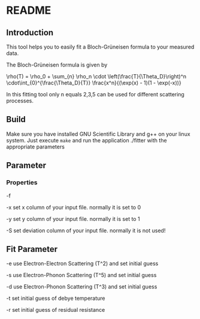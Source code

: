 ﻿# README

## Introduction

This tool helps you to easily fit a Bloch-Grüneisen formula to your measured data.

The Bloch-Grüneisen formula is given by 

\rho(T) = \rho_0 + \sum_{n} \rho_n \cdot \left(\frac{T}{\Theta_D}\right)^n \cdot\int_{0}^{\frac{\Theta_D}{T}} \frac{x^n}{(\exp(x) - 1)(1 - \exp(-x))}

In this fitting tool only n equals 2,3,5 can be used for different scattering processes.  


## Build

Make sure you have installed GNU Scientific Library and g++ on your linux system.
Just execute  `make`  and run the application ./fitter with the appropriate parameters


## Parameter

### Properties

-f <Path>

-x <int>  set x column of your input file. normally it is set to 0

-y <int>  set y column of your input file. normally it is set to 1

-S <int>  set deviation column of your input file. normally it is not used!


## Fit Parameter

-e <double>	use Electron-Electron Scattering (T^2) and set initial guess

-s <double>	use Electron-Phonon Scattering (T^5) and set initial guess

-d <double> 	use Electron-Phonon Scattering (T^3) and set initial guess

-t <double>	set initial guess of debye temperature

-r <double>	set initial guess of residual resistance




